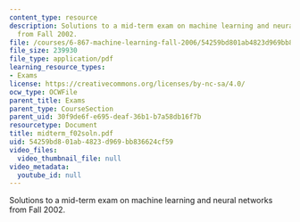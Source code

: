 ```yaml
---
content_type: resource
description: Solutions to a mid-term exam on machine learning and neural networks
  from Fall 2002.
file: /courses/6-867-machine-learning-fall-2006/54259bd801ab4823d969bb836624cf59_midterm_f02soln.pdf
file_size: 239930
file_type: application/pdf
learning_resource_types:
- Exams
license: https://creativecommons.org/licenses/by-nc-sa/4.0/
ocw_type: OCWFile
parent_title: Exams
parent_type: CourseSection
parent_uid: 30f9de6f-e695-deaf-36b1-b7a58db16f7b
resourcetype: Document
title: midterm_f02soln.pdf
uid: 54259bd8-01ab-4823-d969-bb836624cf59
video_files:
  video_thumbnail_file: null
video_metadata:
  youtube_id: null
---
```

Solutions to a mid-term exam on machine learning and neural networks from Fall 2002.